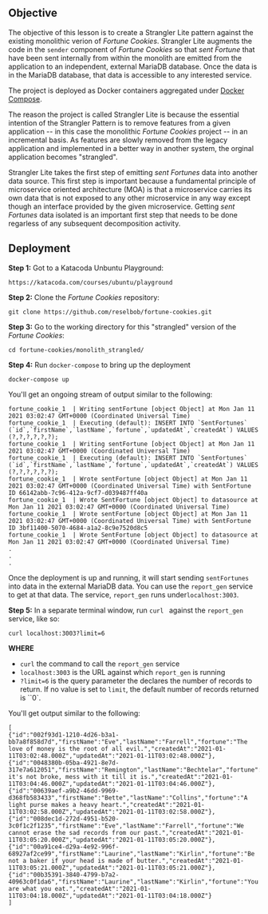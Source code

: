 ## Objective
The objective of this lesson is to create a Strangler Lite pattern against the existing monolithic verion of *Fortune Cookies*. Strangler Lite augments the code in the `sender` component of *Fortune Cookies* so that *sent Fortune* that have been sent internally from within the monolith are emitted from the application to an independent, external MariaDB database. Once the data is in the MariaDB database, that data is accessible to any interested service.

The project is deployed as Docker containers aggregated under [Docker Compose](https://docs.docker.com/compose/).

The reason the project is called Strangler Lite is because the essential intention of the Strangler Pattern is to remove features from a given application -- in this case the monolithic *Fortune Cookies* project -- in an incremental basis. As features are slowly removed from the legacy application and implemented in a better way in another system, the orginal application becomes "strangled".

Strangler Lite takes the first step of emitting *sent Fortunes* data into another data source. This first step is important because a fundamental principle of microservice oriented architecture (MOA) is that a microservice carries its own data that is not exposed to any other microservice in any way except though an interface provided by the given microservice. Getting *sent Fortunes* data isolated is an important first step that needs to be done regarless of any subsequent decomposition activity. 


## Deployment

**Step 1:** Got to a Katacoda Unbuntu Playground:

`https://katacoda.com/courses/ubuntu/playground`

**Step 2:** Clone the *Fortune Cookies* repository:

`git clone https://github.com/reselbob/fortune-cookies.git`

**Step 3:** Go to the working directory for this "strangled" version of the *Fortune Cookies*:

`cd fortune-cookies/monolith_strangled/`

**Step 4:** Run `docker-compose` to bring up the deployment

`docker-compose up`

You'll get an ongoing stream of output similar to the following:

```
fortune_cookie_1  | Writing sentFortune [object Object] at Mon Jan 11 2021 03:02:47 GMT+0000 (Coordinated Universal Time)
fortune_cookie_1  | Executing (default): INSERT INTO `SentFortunes` (`id`,`firstName`,`lastName`,`fortune`,`updatedAt`,`createdAt`) VALUES (?,?,?,?,?,?);
fortune_cookie_1  | Writing sentFortune [object Object] at Mon Jan 11 2021 03:02:47 GMT+0000 (Coordinated Universal Time)
fortune_cookie_1  | Executing (default): INSERT INTO `SentFortunes` (`id`,`firstName`,`lastName`,`fortune`,`updatedAt`,`createdAt`) VALUES (?,?,?,?,?,?);
fortune_cookie_1  | Wrote sentFortune [object Object] at Mon Jan 11 2021 03:02:47 GMT+0000 (Coordinated Universal Time) with SentFortune ID 66142abb-7c96-412a-9cf7-d039487ff40a
fortune_cookie_1  | Wrote SentFortune [object Object] to datasource at Mon Jan 11 2021 03:02:47 GMT+0000 (Coordinated Universal Time)
fortune_cookie_1  | Wrote sentFortune [object Object] at Mon Jan 11 2021 03:02:47 GMT+0000 (Coordinated Universal Time) with SentFortune ID 3bf11400-5070-4684-a1a2-8c9e7520d8c5
fortune_cookie_1  | Wrote SentFortune [object Object] to datasource at Mon Jan 11 2021 03:02:47 GMT+0000 (Coordinated Universal Time)
.
.
.
```

Once the deployment is up and running, it will start sending `sentFortunes` into data in the external MariaDB data. You can use the `report_gen` service to get at that data. The service, `report_gen` runs under`localhost:3003`.

**Step 5:** In a separate terminal window, run `curl ` against the `report_gen` service, like so:

`curl localhost:3003?limit=6`

**WHERE**

* `curl` the command to call the `report_gen` service
* `localhost:3003` is the URL against which `report_gen` is running
* `?limit=6` is the query parameter the declares the number of records to return. If no value is set to `limit`, the default number of records returned is ``0`.

You'll get output similar to the following:

```
[
{"id":"002f93d1-1210-4d26-b3a1-bb7a8f858d7d","firstName":"Eve","lastName":"Farrell","fortune":"The love of money is the root of all evil.","createdAt":"2021-01-11T03:02:48.000Z","updatedAt":"2021-01-11T03:02:48.000Z"},
{"id":"0048380b-05ba-4921-8e7d-317e7a612051","firstName":"Remington","lastName":"Bechtelar","fortune":"If it's not broke, mess with it till it is.","createdAt":"2021-01-11T03:04:46.000Z","updatedAt":"2021-01-11T03:04:46.000Z"},
{"id":"00639aef-a9b2-46dd-9969-d368fb583433","firstName":"Bette","lastName":"Collins","fortune":"A light purse makes a heavy heart.","createdAt":"2021-01-11T03:02:58.000Z","updatedAt":"2021-01-11T03:02:58.000Z"},
{"id":"008dec1d-272d-4951-b520-3c0f1c2f1235","firstName":"Eve","lastName":"Farrell","fortune":"We cannot erase the sad records from our past.","createdAt":"2021-01-11T03:05:20.000Z","updatedAt":"2021-01-11T03:05:20.000Z"},
{"id":"00a91ce4-d29a-4e92-996f-68927af2ce99","firstName":"Laurine","lastName":"Kirlin","fortune":"Be not a baker if your head is made of butter.","createdAt":"2021-01-11T03:05:21.000Z","updatedAt":"2021-01-11T03:05:21.000Z"},
{"id":"00b35391-3840-4799-b7a2-40963c0f1da6","firstName":"Laurine","lastName":"Kirlin","fortune":"You are what you eat.","createdAt":"2021-01-11T03:04:18.000Z","updatedAt":"2021-01-11T03:04:18.000Z"}
]

```
